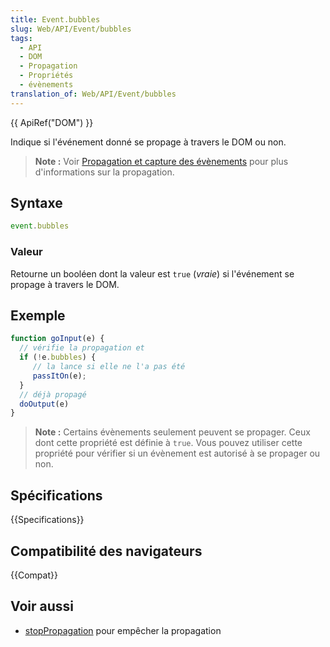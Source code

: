 ```yaml
---
title: Event.bubbles
slug: Web/API/Event/bubbles
tags:
  - API
  - DOM
  - Propagation
  - Propriétés
  - évènements
translation_of: Web/API/Event/bubbles
---
```


{{ ApiRef("DOM") }}

Indique si l'événement donné se propage à travers le DOM ou non.

> **Note :** Voir [Propagation et capture des évènements](/fr/docs/Learn/JavaScript/Building_blocks/Events#Event_bubbling_and_capture) pour plus d'informations sur la propagation.

## Syntaxe

```js
event.bubbles
```

### Valeur

Retourne un booléen dont la valeur est `true` (_vraie_) si l'événement se propage à travers le DOM.

## Exemple

```js
function goInput(e) {
  // vérifie la propagation et
  if (!e.bubbles) {
     // la lance si elle ne l'a pas été
     passItOn(e);
  }
  // déjà propagé
  doOutput(e)
}
```

> **Note :** Certains évènements seulement peuvent se propager. Ceux dont cette propriété est définie à `true`. Vous pouvez utiliser cette propriété pour vérifier si un évènement est autorisé à se propager ou non.

## Spécifications

{{Specifications}}

## Compatibilité des navigateurs

{{Compat}}

## Voir aussi

- [stopPropagation](/fr/docs/Web/API/Event/stopPropagation) pour empêcher la propagation
